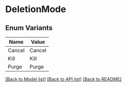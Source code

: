 # DeletionMode

## Enum Variants

| Name | Value |
|---- | -----|
| Cancel | Cancel |
| Kill | Kill |
| Purge | Purge |


[[Back to Model list]](../README.md#documentation-for-models) [[Back to API list]](../README.md#documentation-for-api-endpoints) [[Back to README]](../README.md)


